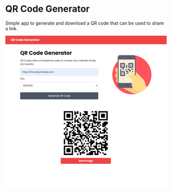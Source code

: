 # QR Code Generator

Simple app to generate and download a QR code that can be used to share a link.


<img src="img/screen.png">

